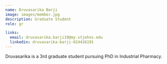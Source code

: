 ```yaml
---
name: Druvasarika Barji
image: images/member.jpg
description: Graduate Student
role: gr

links:
  email: druvasarika.barji19@my.stjohns.edu
  linkedin: druvasarika-barji-024416191
---
```


Druvasarika is a 3rd graduate student pursuing PhD in Industrial Pharmacy.

